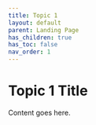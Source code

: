 ```yaml
---
title: Topic 1
layout: default
parent: Landing Page
has_children: true
has_toc: false
nav_order: 1
---
```


# Topic 1 Title

Content goes here.
